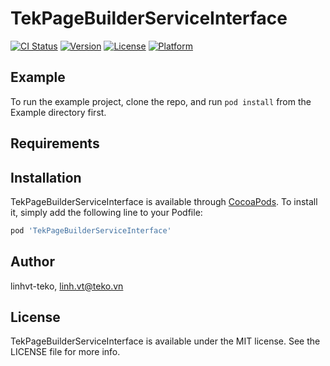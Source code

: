 # TekPageBuilderServiceInterface

[![CI Status](https://img.shields.io/travis/linhvt-teko/TekPageBuilderServiceInterface.svg?style=flat)](https://travis-ci.org/linhvt-teko/TekPageBuilderServiceInterface)
[![Version](https://img.shields.io/cocoapods/v/TekPageBuilderServiceInterface.svg?style=flat)](https://cocoapods.org/pods/TekPageBuilderServiceInterface)
[![License](https://img.shields.io/cocoapods/l/TekPageBuilderServiceInterface.svg?style=flat)](https://cocoapods.org/pods/TekPageBuilderServiceInterface)
[![Platform](https://img.shields.io/cocoapods/p/TekPageBuilderServiceInterface.svg?style=flat)](https://cocoapods.org/pods/TekPageBuilderServiceInterface)

## Example

To run the example project, clone the repo, and run `pod install` from the Example directory first.

## Requirements

## Installation

TekPageBuilderServiceInterface is available through [CocoaPods](https://cocoapods.org). To install
it, simply add the following line to your Podfile:

```ruby
pod 'TekPageBuilderServiceInterface'
```

## Author

linhvt-teko, linh.vt@teko.vn

## License

TekPageBuilderServiceInterface is available under the MIT license. See the LICENSE file for more info.
